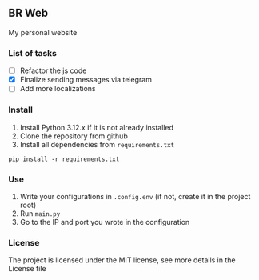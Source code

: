## BR Web
My personal website

### List of tasks
- [ ] Refactor the js code
- [x] Finalize sending messages via telegram
- [ ] Add more localizations

### Install
1. Install Python 3.12.x if it is not already installed
2. Clone the repository from github
3. Install all dependencies from `requirements.txt`
```
pip install -r requirements.txt
```

###  Use
1. Write your configurations in `.config.env` (if not, create it in the project root)
2. Run `main.py`
3. Go to the IP and port you wrote in the configuration

### License
The project is licensed under the MIT license, see more details in the License file
